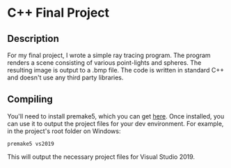 # C++ Final Project

## Description
For my final project, I wrote a simple ray tracing program.
The program renders a scene consisting of various point-lights
and spheres. The resulting image is output to a .bmp file. The
code is written in standard C++ and doesn't use any third party
libraries.

## Compiling
You'll need to install premake5, which you can get [here](https://premake.github.io/). 
Once installed, you can use it to output the project files for your dev environment.
For example, in the project's root folder on Windows:
```
premake5 vs2019
```
This will output the necessary project files for Visual Studio 2019.